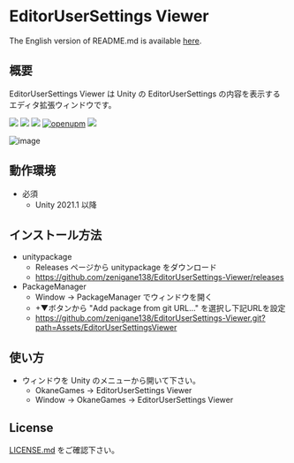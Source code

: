 EditorUserSettings Viewer
============
The English version of README.md is available [here](/README.md).

概要
---
EditorUserSettings Viewer は Unity の EditorUserSettings の内容を表示するエディタ拡張ウィンドウです。

![](https://img.shields.io/badge/Unity-2021.1%20or%20later-lightgrey)
[![](https://img.shields.io/badge/license-MIT-orange)](https://github.com/zenigane138/EditorUserSettings-Viewer/blob/main/LICENSE.md)
[![](https://img.shields.io/badge/readme-English-red)](/README_ja.md)
[![openupm](https://img.shields.io/npm/v/com.okanegames.editorusersettings-viewer?label=openupm&registry_uri=https://package.openupm.com)](https://openupm.com/packages/com.okanegames.editorusersettings-viewer/)
[![](https://img.shields.io/badge/Follow-FFFFFF.svg?logo=twitter&style=flat)](https://twitter.com/intent/follow?screen_name=zenigane138)

![image](https://user-images.githubusercontent.com/36072156/235282644-227039ef-4c50-4ffe-a74b-b8e43b9ac703.png)

動作環境
---
- 必須
  - Unity 2021.1 以降

インストール方法
---
- unitypackage
  - Releases ページから unitypackage をダウンロード
  - https://github.com/zenigane138/EditorUserSettings-Viewer/releases
- PackageManager
  - Window -> PackageManager でウィンドウを開く
  - +▼ボタンから "Add package from git URL..." を選択し下記URLを設定
  - https://github.com/zenigane138/EditorUserSettings-Viewer.git?path=Assets/EditorUserSettingsViewer

使い方
---
- ウィンドウを Unity のメニューから開いて下さい。
  - OkaneGames -> EditorUserSettings Viewer
  - Window -> OkaneGames -> EditorUserSettings Viewer

License
---
[LICENSE.md](/LICENSE.md) をご確認下さい。
